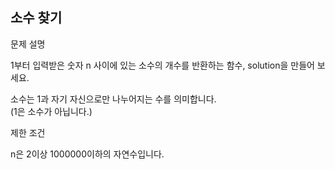 ## 소수 찾기
문제 설명  

1부터 입력받은 숫자 n 사이에 있는 소수의 개수를 반환하는 함수, solution을 만들어 보세요.

소수는 1과 자기 자신으로만 나누어지는 수를 의미합니다.  
(1은 소수가 아닙니다.)

제한 조건  

n은 2이상 1000000이하의 자연수입니다.